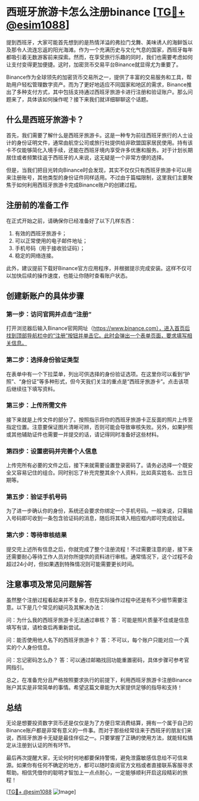 # 西班牙旅游卡怎么注册binance [[TG💪+ @esim1088](https://t.me/s/esim1088)]

提到西班牙，大家可能首先想到的是热情洋溢的弗拉门戈舞、美味诱人的海鲜饭以及那令人流连忘返的阳光海滩。作为一个充满历史与文化气息的国家，西班牙每年都吸引着无数游客前来探索。然而，在享受旅行乐趣的同时，我们也需要考虑如何让支付变得更加便捷。这时，加密货币交易平台Binance就显得尤为重要了。

Binance作为全球领先的加密货币交易所之一，提供了丰富的交易服务和工具，帮助用户轻松管理数字资产。而为了更好地适应不同国家和地区的需求，Binance推出了多种支付方式，其中包括支持通过西班牙旅游卡进行注册和验证账户。那么问题来了，具体该如何操作呢？接下来我们就详细聊聊这个话题。

## 什么是西班牙旅游卡？

首先，我们需要了解什么是西班牙旅游卡。这是一种专为前往西班牙旅行的人士设计的身份证明文件，通常由航空公司或旅行社提供给非欧盟国家居民使用。持有该卡不仅能够简化入境手续，还能在西班牙境内享受许多优惠和服务。对于计划长期居住或者频繁往返于西班牙的人来说，这无疑是一个非常方便的选择。

但是，当我们把目光转向Binance时会发现，其实不仅仅只有西班牙旅游卡可以用来注册账号，其他类型的身份证件同样适用。不过由于篇幅限制，这里我们主要聚焦于如何利用西班牙旅游卡完成Binance账户的创建过程。

## 注册前的准备工作

在正式开始之前，请确保你已经准备好了以下几样东西：
1. 有效的西班牙旅游卡；
2. 可以正常使用的电子邮件地址；
3. 手机号码（用于接收验证码）；
4. 稳定的网络连接。

此外，建议提前下载好Binance官方应用程序，并根据提示完成安装。这样不仅可以加快后续的操作速度，也能让你随时查看账户状态。

## 创建新账户的具体步骤

### 第一步：访问官网并点击“注册”

打开浏览器后输入Binance官网网址（https://www.binance.com），进入首页后找到顶部导航栏中的“注册”按钮并单击它。此时会弹出一个表单页面，要求填写相关信息。

### 第二步：选择身份验证类型

在表单中有一个下拉菜单，列出可供选择的身份验证选项。在这里你可以看到“护照”、“身份证”等多种形式，但今天我们关注的重点是“西班牙旅游卡”。点击该项后继续往下填写资料。

### 第三步：上传所需文件

接下来就是上传文件的部分了。按照指示将你的西班牙旅游卡正反面的照片上传至指定位置。注意要保证图片清晰可辨，否则可能会导致审核失败。另外，如果护照或其他辅助证件也需要一并提交的话，请记得同时准备好这些材料。

### 第四步：设置密码并完善个人信息

上传完所有必要的文件之后，接下来就需要设置登录密码了。请务必选择一个既安全又容易记住的组合。同时别忘了补充完整其余个人资料，比如真实姓名、出生日期等。

### 第五步：验证手机号码

为了进一步确认你的身份，系统还会要求你绑定一个手机号码。一般来说，只需输入号码即可收到一条包含验证码的消息，随后将其填入相应框内即可完成验证。

### 第六步：等待审核结果

提交完上述所有信息之后，你就完成了整个注册流程！不过需要注意的是，接下来还需要耐心等待工作人员对你所提供的资料进行审核。通常情况下，这个过程不会超过24小时，但如果遇到特殊情况则可能需要更长时间。

## 注意事项及常见问题解答

虽然整个注册过程看起来并不复杂，但在实际操作过程中还是有不少细节需要注意。以下是几个常见的疑问及其解决办法：

问：为什么我的西班牙旅游卡无法通过审核？
答：可能是照片质量不佳或是信息填写有误，请检查后再重新尝试。

问：能否使用他人名下的西班牙旅游卡？
答：不可以，每个账户只能对应一个真实的个人身份信息。

问：忘记密码怎么办？
答：可以通过邮箱找回功能重置密码，具体步骤可参考官网指引。

总之，在准备充分且严格按照要求执行的前提下，利用西班牙旅游卡注册Binance账户其实是非常简单的事情。希望这篇文章能为大家提供足够的指导和支持！

## 总结

无论是想要投资数字货币还是仅仅是为了方便日常消费结算，拥有一个属于自己的Binance账户都是非常有意义的一件事。而对于那些经常往来于西班牙的朋友们来说，西班牙旅游卡无疑是最佳伴侣之一。只要掌握了正确的使用方法，就能轻松搞定从注册到认证的所有环节。

最后再次提醒大家，无论何时何地都要保持警惕，避免泄露敏感信息给不可信来源。如果你有任何不确定的地方，都可以随时查阅官方文档或者直接联系客服寻求帮助。相信凭借你的聪明才智加上一点点耐心，一定能够顺利开启这段精彩的旅程！

[[TG💪+ @esim1088](https://t.me/s/esim1088) ![Image](https://i.postimg.cc/4NQfJmqS/Snipaste-2025-05-13-00-14-12.png)]